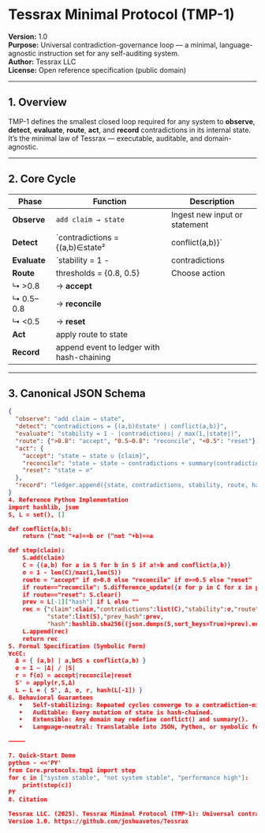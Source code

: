# Tessrax Minimal Protocol (TMP-1)
**Version:** 1.0  
**Purpose:** Universal contradiction-governance loop — a minimal, language-agnostic instruction set for any self-auditing system.  
**Author:** Tessrax LLC  
**License:** Open reference specification (public domain)

---

## 1. Overview
TMP-1 defines the smallest closed loop required for any system to **observe**, **detect**, **evaluate**, **route**, **act**, and **record** contradictions in its internal state.  
It’s the minimal law of Tessrax — executable, auditable, and domain-agnostic.

---

## 2. Core Cycle

| Phase | Function | Description |
|-------|-----------|-------------|
| **Observe** | `add claim → state` | Ingest new input or statement |
| **Detect** | `contradictions = {(a,b)∈state² | conflict(a,b)}` | Find incompatible pairs |
| **Evaluate** | `stability = 1 - |contradictions| / max(1,|state|)` | Quantify coherence |
| **Route** | thresholds = {0.8, 0.5} | Choose action |
| ↳ >0.8 | → **accept** |
| ↳ 0.5–0.8 | → **reconcile** |
| ↳ <0.5 | → **reset** |
| **Act** | apply route to state |
| **Record** | append event to ledger with hash-chaining |

---

## 3. Canonical JSON Schema

```json
{
  "observe": "add claim → state",
  "detect": "contradictions = {(a,b)∈state² | conflict(a,b)}",
  "evaluate": "stability = 1 - |contradictions| / max(1,|state|)",
  "route": {">0.8": "accept", "0.5–0.8": "reconcile", "<0.5": "reset"},
  "act": {
    "accept": "state ← state ∪ {claim}",
    "reconcile": "state ← state − contradictions + summary(contradictions)",
    "reset": "state ← ∅"
  },
  "record": "ledger.append({state, contradictions, stability, route, hash(prev)})"
}
4. Reference Python Implementation
import hashlib, json
S, L = set(), []

def conflict(a,b):
    return ("not "+a)==b or ("not "+b)==a

def step(claim):
    S.add(claim)
    C = {(a,b) for a in S for b in S if a!=b and conflict(a,b)}
    σ = 1 - len(C)/max(1,len(S))
    route = "accept" if σ>0.8 else "reconcile" if σ>=0.5 else "reset"
    if route=="reconcile": S.difference_update({x for p in C for x in p})
    if route=="reset": S.clear()
    prev = L[-1]["hash"] if L else ""
    rec = {"claim":claim,"contradictions":list(C),"stability":σ,"route":route,
           "state":list(S),"prev_hash":prev,
           "hash":hashlib.sha256((json.dumps(S,sort_keys=True)+prev).encode()).hexdigest()}
    L.append(rec)
    return rec
5. Formal Specification (Symbolic Form)
∀c∈C:
  Δ = { (a,b) | a,b∈S ∧ conflict(a,b) }
  σ = 1 − |Δ| / |S|
  r = f(σ) = accept|reconcile|reset
  S' = apply(r,S,Δ)
  L ← L ⧺ { S', Δ, σ, r, hash(L[-1]) }
6. Behavioral Guarantees
   •   Self-stabilizing: Repeated cycles converge to a contradiction-minimal state.
   •   Auditable: Every mutation of state is hash-chained.
   •   Extensible: Any domain may redefine conflict() and summary().
   •   Language-neutral: Translatable into JSON, Python, or symbolic form.

⸻

7. Quick-Start Demo
python - <<'PY'
from Core.protocols.tmp1 import step
for c in ["system stable", "not system stable", "performance high"]:
    print(step(c))
PY
8. Citation

Tessrax LLC. (2025). Tessrax Minimal Protocol (TMP-1): Universal contradiction-governance loop.
Version 1.0. https://github.com/joshuavetos/Tessrax